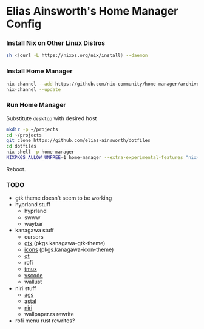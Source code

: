 # Elias Ainsworth's Home Manager Config

### Install Nix on Other Linux Distros

```sh
sh <(curl -L https://nixos.org/nix/install) --daemon
```

### Install Home Manager

```sh
nix-channel --add https://github.com/nix-community/home-manager/archive/master.tar.gz home-manager
nix-channel --update
```

### Run Home Manager

Substitute `desktop` with desired host

```sh
mkdir -p ~/projects
cd ~/projects
git clone https://github.com/elias-ainsworth/dotfiles
cd dotfiles
nix-shell -p home-manager
NIXPKGS_ALLOW_UNFREE=1 home-manager --extra-experimental-features "nix-command flakes" switch --flake ".#desktop"
```

Reboot.

### TODO

- gtk theme doesn't seem to be working
- hyprland stuff
  - hyprland
  - swww
  - waybar
- kanagawa stuff
  - cursors
  - [gtk](https://search.nixos.org/packages?channel=24.11&show=kanagawa-gtk-theme&from=0&size=50&sort=relevance&type=packages&query=kanagawa)
    (pkgs.kanagawa-gtk-theme)
  - [icons](https://search.nixos.org/packages?channel=24.11&show=kanagawa-gtk-theme&from=0&size=50&sort=relevance&type=packages&query=kanagawa)
    (pkgs.kanagawa-icon-theme)
  - [qt](https://github.com/LuDreamst/Kanagawa-Kvantum)
  - rofi
  - [tmux](https://github.com/LNybkox/tmux-kanagawa)
  - [vscode](https://github.com/Lmetaphore/kanagawa-vscode-color-theme)
  - wallust
- niri stuff
  - [ags](https://aylur.github.io/ags/)
  - [astal](https://aylur.github.io/astal/)
  - [niri](https://github.com/sodiboo/niri-flake)
  - wallpaper.rs rewrite
- rofi menu rust rewrites?

